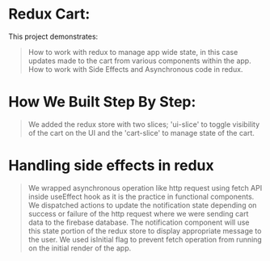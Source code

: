 # Redux Cart:

This project demonstrates:

> How to work with redux to manage app wide state, in this case updates made to the cart from various components within the app.
> How to work with Side Effects and Asynchronous code in redux.

# How We Built Step By Step:

> We added the redux store with two slices; 'ui-slice' to toggle visibility of the cart on the UI and the 'cart-slice' to manage state of the cart.

# Handling side effects in redux
> We wrapped asynchronous operation like http request using fetch API inside useEffect hook as it is the practice in functional components.
> We dispatched actions to update the notification state depending on success or failure of the http request where we were
  sending cart data to the firebase database. The notification component will use this state portion of the redux store to display appropriate message to the user.
> We used isInitial flag to prevent fetch operation from running on the initial render of the app.

